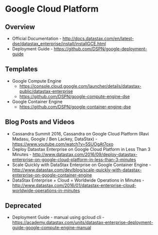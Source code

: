 # Google Cloud Platform

## Overview
* Official Documentation - http://docs.datastax.com/en/latest-dse/datastax_enterprise/install/installGCE.html
* Deployment Guide - https://github.com/DSPN/google-deployment-guide

## Templates
* Google Compute Engine
    * https://console.cloud.google.com/launcher/details/datastax-public/datastax-enterprise
    * https://github.com/DSPN/google-compute-engine-dse
* Google Container Engine
    * https://github.com/DSPN/google-container-engine-dse

## Blog Posts and Videos
* Cassandra Summit 2016, Cassandra on Google Cloud Platform (Ravi Madasu, Google / Ben Lackey, DataStax) - https://www.youtube.com/watch?v=5SUOgAt7oxo
* Deploy Datastax Enterprise on Google Cloud Platform in Less Than 3 Minutes - http://www.datastax.com/2016/09/deploy-datastax-enterprise-on-google-cloud-platform-in-less-than-3-minutes
* Scale Quickly with DataStax Enterprise on Google Container Engine - http://www.datastax.com/dev/blog/scale-quickly-with-datastax-enterprise-on-google-container-engine
* DataStax Enterprise + Cloud = Worldwide Operations in Minutes - http://www.datastax.com/2016/01/datastax-enterprise-cloud-worldwide-operations-in-minutes

## Deprecated
* Deployment Guide - manual using gcloud cli - https://academy.datastax.com/units/datastax-enterprise-deployment-guide-google-compute-engine-manual
